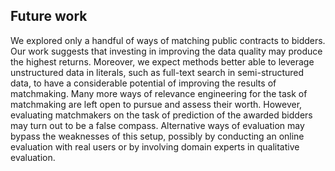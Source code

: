 ## Future work

<!-- náměty pro další vědecké zkoumání -->

We explored only a handful of ways of matching public contracts to bidders.
Our work suggests that investing in improving the data quality may produce the highest returns.
Moreover, we expect methods better able to leverage unstructured data in literals, such as full-text search in semi-structured data, to have a considerable potential of improving the results of matchmaking.
Many more ways of relevance engineering for the task of matchmaking are left open to pursue and assess their worth.
However, evaluating matchmakers on the task of prediction of the awarded bidders may turn out to be a false compass.
Alternative ways of evaluation may bypass the weaknesses of this setup, possibly by conducting an online evaluation with real users or by involving domain experts in qualitative evaluation.

